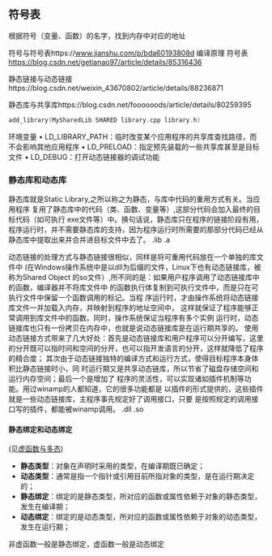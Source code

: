 ## 符号表
根据符号（变量、函数）的名字，找到内存中对应的地址

符号与符号表https://www.jianshu.com/p/bda60193808d
编译原理 符号表 https://blog.csdn.net/getianao97/article/details/85316436

静态链接与动态链接https://blog.csdn.net/weixin_43670802/article/details/88236871

静态库与共享库https://blog.csdn.net/foooooods/article/details/80259395

```c
add_library(MySharedLib SHARED library.cpp library.h)

```




环境变量
• LD_LIBRARY_PATH：临时改变某个应用程序的共享库查找路径，而不会影响其他应用程序
• LD_PRELOAD：指定预先装载的一些共享库甚至是目标文件
• LD_DEBUG：打开动态链接器的调试功能

### 静态库和动态库
静态库就是Static Library,之所以称之为静态，与库中代码的重用方式有关。当应用程序
复用了静态库中的代码（类、函数、变量等）,这部分代码会加入最终的目标代码（如可执行
exe文件等）中。换句话说，静态库只在程序的链接阶段有用，程序运行时，并不需要静态库的支持，因为程序运行时所需要的那部分代码已经从静态库中提取出来并合并进目标文件中去了。
.lib
.a


动态链接的处理方式与静态链接很相似，同样是将可重用代码放在一个单独的库文件中
(在Windows操作系统中是以dll为后缀的文件，Linux下也有动态链接库，被称为Shared Object
的so文件）,所不同的是：如果用户程序调用了动态链接库中的函数，编译器并不将库文件中
的函数执行体复制到可执行文件中，而是只在可执行文件中保留一个函数调用的标记。当程
序运行时，才由操作系统将动态链接库文件一并加载入内存，并映射到程序的地址空间中，
这样就保证了程序能够正常调用到库文件中的函数。同时，操作系统保证当程序有多个实例
运行时，动态链接库也只有一份拷贝在内存中，也就是说动态链接库是在运行期共享的。
使用动态链接方式带来了几大好处：首先是动态链接库和用户程序可以分开编写，这里
的分开既可以指时间和空间的分开，也可以指开发语言的分开，这样就降低了程序的精合度；
其次由于动态链接独特的编译方式和运行方式，使得目标程序本身体积比静态链接时小，同
时运行期又是共享动态链库，所以节省了磁盘存储空间和运行内存空间；最后一个是增加了
程序的灵活性，可以实现诸如插件机制等功能。用过winamp的人都知道，它的很多功能都是
以插件的形式提供的，这些插件就是一些动态链接库，主程序事先规定好了调用接口，只要
是按照规定的调用接口写的插件，都能被winamp调用。
.dll
.so


#### 静态绑定和动态绑定
(见[虚函数与多态](../3.类与对象/7.虚函数与多态.md))
- **静态类型**：对象在声明时采用的类型，在编译期既已确定；
- **动态类型**：通常是指一个指针或引用目前所指对象的类型，是在运行期决定的；
- **静态绑定**：绑定的是静态类型，所对应的函数或属性依赖于对象的静态类型，发生在编译期；
- **动态绑定**：绑定的是动态类型，所对应的函数或属性依赖于对象的动态类型，发生在运行期；

非虚函数一般是静态绑定，虚函数一般是动态绑定
